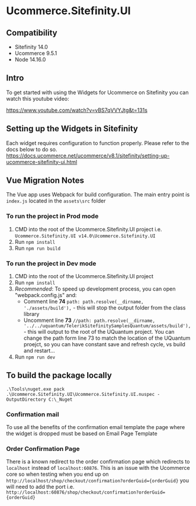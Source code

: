 # Ucommerce.Sitefinity.UI

## Compatibility

- Sitefinity 14.0
- Ucommerce 9.5.1
- Node 14.16.0

## Intro

To get started with using the Widgets for Ucommerce on Sitefinity you can watch this youtube video: 

https://www.youtube.com/watch?v=vBS7qVVYJtg&t=131s

## Setting up the Widgets in Sitefinity
Each widget requires configuration to function properly. Please refer to the docs below to do so.
https://docs.ucommerce.net/ucommerce/v8.1/sitefinity/setting-up-ucommerce-sitefinity-ui.html

## Vue Migration Notes

The Vue app uses Webpack for build configuration. The main entry point is `index.js` located in the `assets\src` folder

### To run the project in Prod mode
1. CMD into the root of the Ucommerce.Sitefinity.UI project i.e. `Ucommerce.Sitefinity.UI v14.0\Ucommerce.Sitefinity.UI`
2. Run `npm install`
3. Run `npm run build`

### To run the project in Dev mode
1. CMD into the root of the Ucommerce.Sitefinity.UI project
2. Run `npm install`
3. _Recommended_: To speed up development process, you can open "webpack.config.js" and:
	* Comment line **74** `path: path.resolve(__dirname, './assets/build'),` - this will stop the output folder from the class library
	* Uncomment line **73** `//path: path.resolve(__dirname, '../../uquantum/TelerikSitefinitySamplesQuantum/assets/build'),`  - this will output to the root of the UQuantum project. You can change the path form line 73 to match the location of the UQuantum proejct, so you can have constant save and refresh cycle, vs build and restart...
4. Run `npm run dev`

## To build the package locally
`.\Tools\nuget.exe pack .\Ucommerce.Sitefinity.UI\Ucommerce.Sitefinity.UI.nuspec -OutputDirectory C:\_Nuget              `

### Confirmation mail

To use all the benefits of the confirmation email template the page where the widget is dropped must be based on Email Page Template

### Order Confirmation Page
There is a known redirect to the order confirmation page which redirects to `localhost` instead of `localhost:60876`. This is an issue with the Ucommerce core so when testing when you end up on `http://localhost/shop/checkout/confirmation?orderGuid={orderGuid}` you will need to add the port i.e. `http://localhost:60876/shop/checkout/confirmation?orderGuid={orderGuid}`
